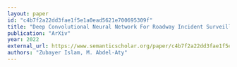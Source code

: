 ```yaml
---
layout: paper
id: "c4b7f2a22dd3fae1f5e1a0ead5621e700695309f"
title: "Deep Convolutional Neural Network For Roadway Incident Surveillance Using Audio Data"
publication: "ArXiv"
year: 2022
external_url: https://www.semanticscholar.org/paper/c4b7f2a22dd3fae1f5e1a0ead5621e700695309f
authors: "Zubayer Islam, M. Abdel-Aty"
---
```

